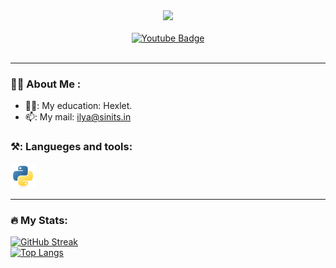 

<div id="header" align="center">
    <img src='https://media.giphy.com/media/c0Jwn0I22a3XHgPaft/giphy.gif' width="100"/>
</div>

<br>

<div id="badges" align='center'>
  <a href="https://t.me/Dippa">
    <img src="https://img.shields.io/badge/Telegram-blue?style=for-the-badge&logo=telegram&logoColor=white" alt="Youtube Badge"/>
  </a>
</div>

<div align='center'>
    <img src="https://komarev.com/ghpvc/?username=IXIIIK&style=flat-square&color=blue" alt=""/>
</div>

---
### :man_technologist: About Me :

- 👨‍🎓: My education: Hexlet.
- 📫: My mail: ilya@sinits.in

### ⚒️: Langueges and tools:
<div>
    <img src="https://github.com/devicons/devicon/blob/master/icons/python/python-original.svg" title="React" alt="React" width="40" height="40"/>&nbsp;
</div>

---
### :fire: My Stats:
[![GitHub Streak](http://github-readme-streak-stats.herokuapp.com?user=IXIIIK&theme=dark&background=000000)](https://git.io/streak-stats)
<br>
[![Top Langs](https://github-readme-stats.vercel.app/api/top-langs/?username=IXIIIK&layout=compact&theme=vision-friendly-dark)](https://github.com/anuraghazra/github-readme-stats)

